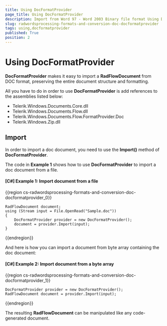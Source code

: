 ```yaml
---
title: Using DocFormatProvider
page_title: Using DocFormatProvider
description: Import from Word 97 - Word 2003 Binary file format Using DocFormatProvider
slug: radwordsprocessing-formats-and-conversion-doc-docformatprovider
tags: using,docformatprovider
published: True
position: 2
---
```


# Using DocFormatProvider

**DocFormatProvider** makes it easy to import a **RadFlowDocument** from DOC format, preserving the entire document structure and formatting.

All you have to do in order to use **DocFormatProvider** is add references to the assemblies listed below:
      
* Telerik.Windows.Documents.Core.dll
* Telerik.Windows.Documents.Flow.dll         
* Telerik.Windows.Documents.Flow.FormatProvider.Doc
* Telerik.Windows.Zip.dll
          

## Import

In order to import a doc document, you need to use the **Import()** method of **DocFormatProvider**.

The code in **Example 1** shows how to use **DocFormatProvider** to import a doc document from a file.

#### **[C#] Example 1: Import document from a file**

{{region cs-radwordsprocessing-formats-and-conversion-doc-docformatprovider_0}}
	            
	RadFlowDocument document;
	using (Stream input = File.OpenRead("Sample.doc"))
	{
		DocFormatProvider provider = new DocFormatProvider();
		document = provider.Import(input);
	}
{{endregion}}


And here is how you can import a document from byte array containing the doc document:

#### **[C#] Example 2: Import document from a byte array**
{{region cs-radwordsprocessing-formats-and-conversion-doc-docformatprovider_1}}
	            
	DocFormatProvider provider = new DocFormatProvider();
	RadFlowDocument document = provider.Import(input);
{{endregion}}


The resulting **RadFlowDocument** can be manipulated like any code-generated document.
